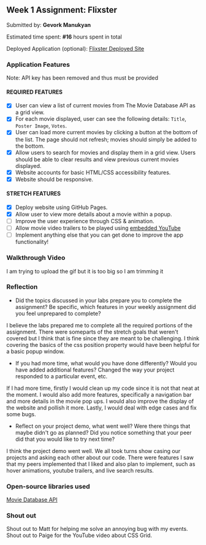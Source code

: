 ## Week 1 Assignment: Flixster

Submitted by: **Gevork Manukyan**

Estimated time spent: **#16** hours spent in total

Deployed Application (optional): [Flixster Deployed Site](ADD_LINK_HERE)

### Application Features

Note: API key has been removed and thus must be provided

#### REQUIRED FEATURES

- [x] User can view a list of current movies from The Movie Database API as a grid view.
- [x] For each movie displayed, user can see the following details: `Title`, `Poster Image`, `Votes`.
- [x] User can load more current movies by clicking a button at the bottom of the list. The page should not refresh; movies should simply be added to the bottom.
- [x] Allow users to search for movies and display them in a grid view. Users should be able to clear results and view previous current movies displayed.
- [x] Website accounts for basic HTML/CSS accessibility features.
- [x] Website should be responsive.

#### STRETCH FEATURES

- [x] Deploy website using GitHub Pages. 
- [x] Allow user to view more details about a movie within a popup.
- [ ] Improve the user experience through CSS & animation.
- [ ] Allow movie video trailers to be played using [embedded YouTube](https://support.google.com/youtube/answer/171780?hl=en)
- [ ] Implement anything else that you can get done to improve the app functionality!

### Walkthrough Video

I am trying to upload the gif but it is too big so I am trimming it


### Reflection

* Did the topics discussed in your labs prepare you to complete the assignment? Be specific, which features in your weekly assignment did you feel unprepared to complete?

I believe the labs prepared me to complete all the required portions of the assignment. There were someparts of the stretch goals that weren't covered but I think that is fine since they are meant to be challenging. I think covering the basics of the css position property would have been helpful for a basic popup window.

* If you had more time, what would you have done differently? Would you have added additional features? Changed the way your project responded to a particular event, etc.
  
If I had more time, firstly I would clean up my code since it is not that neat at the moment. I would also add more features, specifically a navigation bar and more details in the movie pop ups. I would also improve the display of the website and pollish it more. Lastly, I would deal with edge cases and fix some bugs. 

* Reflect on your project demo, what went well? Were there things that maybe didn't go as planned? Did you notice something that your peer did that you would like to try next time?

I think the project demo went well. We all took turns show casing our projects and asking each other about our code. There were features I saw that my peers implemented that I liked and also plan to implement, such as hover animations, youtube trailers, and live search results.

### Open-source libraries used

[Movie Database API](https://developers.themoviedb.org/)

### Shout out

Shout out to Matt for helping me solve an annoying bug with my events. Shout out to Paige for the YouTube video about CSS Grid.
